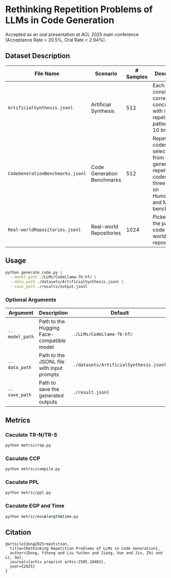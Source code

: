 # Rethinking Repetition Problems of LLMs in Code Generation
Accepted as an oral presentation at ACL 2025 main conference (Acceptance Rate < 20.5%, Oral Rate < 2.94%).

## Dataset Description
| File Name                         | Scenario                  | # Samples | Description                                      |
|----------------------------------|---------------------------|-----------|--------------------------------------------------|
| `ArtificialSynthesis.jsonl`      | Artificial Synthesis      | 512       | Each sample consists of a correct code concatenated with its last repetition patterns 5 to 10 times     |
| `CodeGenerationBenchmarks.jsonl` | Code Generation Benchmarks| 512       | Repetitive codes are selected from the generated repetitive codes of three LLMs on HumanEval and MBPP benchmarks          |
| `Real-worldRepositories.jsonl`   | Real-world Repositories   | 1024      | Picked from the partial code in real-world repositories           |

## Usage
```bash
python generate_code.py \
  --model_path ./LLMs/CodeLlama-7b-hf/ \
  --data_path ./datasets/ArtificialSynthesis.jsonl \
  --save_path ./results/output.jsonl
```

### Optional Arguments

| Argument        | Description                                    | Default                              |
|----------------|------------------------------------------------|--------------------------------------|
| `--model_path`  | Path to the Hugging Face-compatible model      | `./LLMs/CodeLlama-7b-hf/`            |
| `--data_path`   | Path to the JSONL file with input prompts      | `./datasets/ArtificialSynthesis.jsonl` |
| `--save_path`   | Path to save the generated outputs             | `./result.jsonl`                     |

## Metrics
### Caculate TR-N/TR-S
```bash
python metric/rep.py
```

### Caculate CCP
```bash
python metric/compile.py
```

### Caculate PPL
```bash 
python metric/ppl.py
```

### Caculate EGP and Time
```bash 
python metric/eos&length&time.py
```

## Citation
```
@article{dong2025repetition,
  title={Rethinking Repetition Problems of LLMs in Code Generation},
  author={Dong, Yihong and Liu Yuchen and Jiang, Xue and Jin, Zhi and Li, Ge},
  journal={arXiv preprint arXiv:2505.10402},
  year={2025}
}
```
